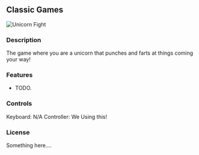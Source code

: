 ## Classic Games

![Unicorn Fight](screenshots/screenshot000.png "Unicorn Fight")

### Description

The game where you are a unicorn that punches and farts at things coming your way!

### Features

 - TODO.

### Controls

Keyboard: N/A
Controller: We Using this!

### License

Something here....
